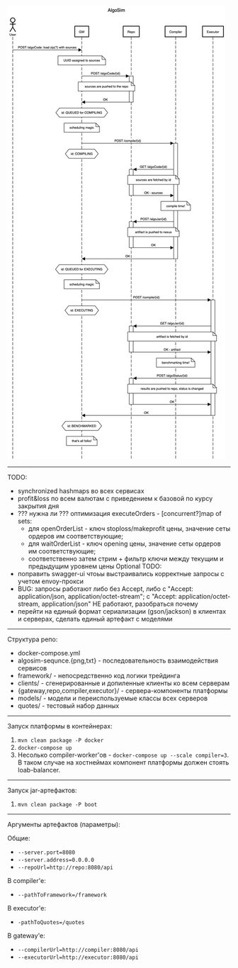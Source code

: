 ![sequence-diagram](algosim-sequence.png "Взаимодействие сервисов")
***
TODO:
- synchronized hashmaps во всех сервисах
- profit&loss по всем валютам с приведением к базовой по курсу закрытия дня
- ??? нужна ли ??? оптимизация executeOrders - [concurrent?]map of sets:
  - для openOrderList - ключ stoploss/makeprofit цены, значение сеты ордеров им соответствующие;
  - для waitOrderList - ключ opening цены, значение сеты ордеров им соответствующие;
  - соответственно затем стрим + фильтр ключи между текущим и предыдущим уровнем цены
Optional TODO:
- поправить swagger-ui чтоьы выстраивались корректные запросы с учетом envoy-прокси
- BUG: запросы работают либо без Accept, либо с "Accept: application/json, application/octet-stream"; c "Accept: application/octet-stream, application/json" НЕ работают, разобраться почему
- перейти на единый формат сериализации (gson/jackson) в клиентах и серверах, сделать единый артефакт с моделями
***
Структура репо:
- docker-compose.yml
- algosim-sequnce.{png,txt} - последовательность взаимодействия сервисов 
- framework/ - непосредственно код логики трейдинга
- clients/ - сгенерированные  и допиленные клиенты ко всем серверам
- {gateway,repo,compiler,executor}/ - сервера-компоненты платформы
- models/ - модели и переиспользуемые классы всех серверов
- quotes/ - тестовый набор данных 
***
Запуск платформы в контейнерах:
1. `mvn clean package -P docker`
2. `docker-compose up`
3. Несолько compiler-worker'ов - `docker-compose up --scale compiler=3`. В таком случае на хостнеймах компонент платформы должен стоять loab-balancer.
***
Запуск jar-артефактов:
1. `mvn clean package -P boot` 
***
Аргументы артефактов (параметры):

Oбщие:
+ `--server.port=8080`
+ `--server.address=0.0.0.0`
+ `--repoUrl=http://repo:8080/api`

В compiler'e:
+ `--pathToFramework=/framework`

В executor'e:
+ `-pathToQuotes=/quotes`

В gateway'e:
+ `--compilerUrl=http://compiler:8080/api`
+ `--executorUrl=http://executor:8080/api`

